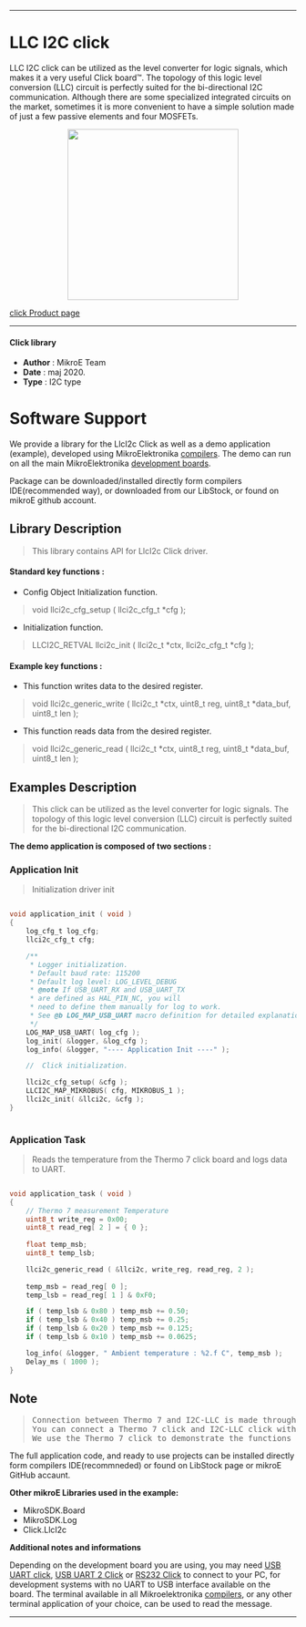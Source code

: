 
---
# LLC I2C click

LLC I2C click can be utilized as the level converter for logic signals, which makes it a very useful Click board™. The topology of this logic level conversion (LLC) circuit is perfectly suited for the bi-directional I2C communication. Although there are some specialized integrated circuits on the market, sometimes it is more convenient to have a simple solution made of just a few passive elements and four MOSFETs.

<p align="center">
  <img src="https://download.mikroe.com/images/click_for_ide/llci2c_click.png" height=300px>
</p>


[click Product page](https://www.mikroe.com/llc-i2c-click)

---


#### Click library 

- **Author**        : MikroE Team
- **Date**          : maj 2020.
- **Type**          : I2C type


# Software Support

We provide a library for the LlcI2c Click 
as well as a demo application (example), developed using MikroElektronika 
[compilers](https://shop.mikroe.com/compilers). 
The demo can run on all the main MikroElektronika [development boards](https://shop.mikroe.com/development-boards).

Package can be downloaded/installed directly form compilers IDE(recommended way), or downloaded from our LibStock, or found on mikroE github account. 

## Library Description

> This library contains API for LlcI2c Click driver.

#### Standard key functions :

- Config Object Initialization function.
> void llci2c_cfg_setup ( llci2c_cfg_t *cfg ); 
 
- Initialization function.
> LLCI2C_RETVAL llci2c_init ( llci2c_t *ctx, llci2c_cfg_t *cfg );


#### Example key functions :

- This function writes data to the desired register.
> void llci2c_generic_write ( llci2c_t *ctx, uint8_t reg, uint8_t *data_buf, uint8_t len );
 
- This function reads data from the desired register.
> void llci2c_generic_read ( llci2c_t *ctx, uint8_t reg, uint8_t *data_buf, uint8_t len );


## Examples Description

> This click can be utilized as the level converter for logic signals. The topology of this 
> logic level conversion (LLC) circuit is perfectly suited for the bi-directional I2C communication.

**The demo application is composed of two sections :**

### Application Init 

> Initialization driver init

```c

void application_init ( void )
{
    log_cfg_t log_cfg;
    llci2c_cfg_t cfg;

    /** 
     * Logger initialization.
     * Default baud rate: 115200
     * Default log level: LOG_LEVEL_DEBUG
     * @note If USB_UART_RX and USB_UART_TX 
     * are defined as HAL_PIN_NC, you will 
     * need to define them manually for log to work. 
     * See @b LOG_MAP_USB_UART macro definition for detailed explanation.
     */
    LOG_MAP_USB_UART( log_cfg );
    log_init( &logger, &log_cfg );
    log_info( &logger, "---- Application Init ----" );

    //  Click initialization.

    llci2c_cfg_setup( &cfg );
    LLCI2C_MAP_MIKROBUS( cfg, MIKROBUS_1 );
    llci2c_init( &llci2c, &cfg );
}
  
```

### Application Task

> Reads the temperature from the Thermo 7 click board and logs data to UART.

```c

void application_task ( void )
{
    // Thermo 7 measurement Temperature
    uint8_t write_reg = 0x00;
    uint8_t read_reg[ 2 ] = { 0 };
    
    float temp_msb;
    uint8_t temp_lsb;

    llci2c_generic_read ( &llci2c, write_reg, read_reg, 2 );
    
    temp_msb = read_reg[ 0 ];
    temp_lsb = read_reg[ 1 ] & 0xF0;

    if ( temp_lsb & 0x80 ) temp_msb += 0.50;
    if ( temp_lsb & 0x40 ) temp_msb += 0.25;
    if ( temp_lsb & 0x20 ) temp_msb += 0.125;
    if ( temp_lsb & 0x10 ) temp_msb += 0.0625;

    log_info( &logger, " Ambient temperature : %2.f C", temp_msb );
    Delay_ms ( 1000 );
}

```

## Note

> <pre>
> Connection between Thermo 7 and I2C-LLC is made through I2C interface.
> You can connect a Thermo 7 click and I2C-LLC click with the wires to make connection between click boards.
> We use the Thermo 7 click to demonstrate the functions of the I2C-LLC click.
> </pre> 

The full application code, and ready to use projects can be  installed directly form compilers IDE(recommneded) or found on LibStock page or mikroE GitHub accaunt.

**Other mikroE Libraries used in the example:** 

- MikroSDK.Board
- MikroSDK.Log
- Click.LlcI2c

**Additional notes and informations**

Depending on the development board you are using, you may need 
[USB UART click](https://shop.mikroe.com/usb-uart-click), 
[USB UART 2 Click](https://shop.mikroe.com/usb-uart-2-click) or 
[RS232 Click](https://shop.mikroe.com/rs232-click) to connect to your PC, for 
development systems with no UART to USB interface available on the board. The 
terminal available in all Mikroelektronika 
[compilers](https://shop.mikroe.com/compilers), or any other terminal application 
of your choice, can be used to read the message.



---
